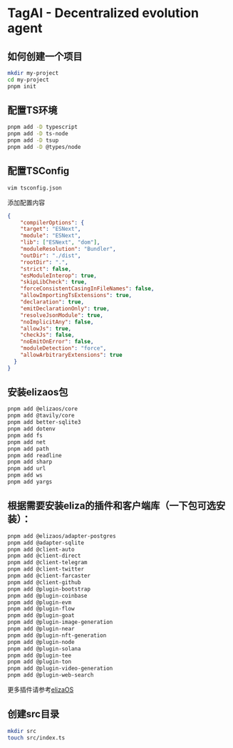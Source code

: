 # TagAI - Decentralized evolution agent

## 如何创建一个项目
```bash
mkdir my-project
cd my-project
pnpm init
```

## 配置TS环境
```bash
pnpm add -D typescript
pnpm add -D ts-node
pnpm add -D tsup
pnpm add -D @types/node
```

## 配置TSConfig
```bash
vim tsconfig.json
```
添加配置内容
```json
{
    "compilerOptions": {
    "target": "ESNext",
    "module": "ESNext",
    "lib": ["ESNext", "dom"],
    "moduleResolution": "Bundler",
    "outDir": "./dist",
    "rootDir": ".",
    "strict": false,
    "esModuleInterop": true,
    "skipLibCheck": true,
    "forceConsistentCasingInFileNames": false,
    "allowImportingTsExtensions": true,
    "declaration": true,
    "emitDeclarationOnly": true,
    "resolveJsonModule": true,
    "noImplicitAny": false,
    "allowJs": true,
    "checkJs": false,
    "noEmitOnError": false,
    "moduleDetection": "force",
    "allowArbitraryExtensions": true
  }
}
```

## 安装elizaos包
```bash
pnpm add @elizaos/core
pnpm add @tavily/core
pnpm add better-sqlite3
pnpm add dotenv
pnpm add fs
pnpm add net
pnpm add path
pnpm add readline
pnpm add sharp
pnpm add url
pnpm add ws
pnpm add yargs
```

## 根据需要安装eliza的插件和客户端库（一下包可选安装）：
```bash
pnpm add @elizaos/adapter-postgres
pnpm add @adapter-sqlite
pnpm add @client-auto
pnpm add @client-direct
pnpm add @client-telegram
pnpm add @client-twitter
pnpm add @client-farcaster
pnpm add @client-github
pnpm add @plugin-bootstrap
pnpm add @plugin-coinbase
pnpm add @plugin-evm
pnpm add @plugin-flow
pnpm add @plugin-goat
pnpm add @plugin-image-generation
pnpm add @plugin-near
pnpm add @plugin-nft-generation
pnpm add @plugin-node
pnpm add @plugin-solana
pnpm add @plugin-tee
pnpm add @plugin-ton
pnpm add @plugin-video-generation
pnpm add @plugin-web-search
```
更多插件请参考[elizaOS](https://github.com/elizaOS/eliza)

## 创建src目录
```bash
mkdir src
touch src/index.ts
```